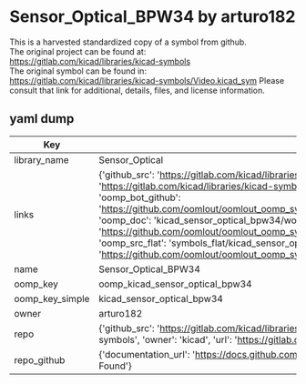 # Sensor_Optical_BPW34 by arturo182  
This is a harvested standardized copy of a symbol from github.  
The original project can be found at:  
https://gitlab.com/kicad/libraries/kicad-symbols  
The original symbol can be found in:
https://gitlab.com/kicad/libraries/kicad-symbols/Video.kicad_sym
Please consult that link for additional, details, files, and license information.  
## yaml dump  
| Key | Value |  
| --- | --- |  
| library_name | Sensor_Optical |  
| links | {'github_src': 'https://gitlab.com/kicad/libraries/kicad-symbols/Video.kicad_sym', 'github_src_repo': 'https://gitlab.com/kicad/libraries/kicad-symbols', 'oomp_bot': 'kicad_sensor_optical_bpw34/working', 'oomp_bot_github': 'https://github.com/oomlout/oomlout_oomp_symbol_bot/tree/main/kicad_sensor_optical_bpw34/working', 'oomp_doc': 'kicad_sensor_optical_bpw34/working', 'oomp_doc_github': 'https://github.com/oomlout/oomlout_oomp_symbol_doc/tree/main/kicad_sensor_optical_bpw34/working', 'oomp_src_flat': 'symbols_flat/kicad_sensor_optical_bpw34/working', 'oomp_src_flat_github': 'https://github.com/oomlout/oomlout_oomp_symbol_src/tree/main/kicad_sensor_optical_bpw34/working'} |  
| name | Sensor_Optical_BPW34 |  
| oomp_key | oomp_kicad_sensor_optical_bpw34 |  
| oomp_key_simple | kicad_sensor_optical_bpw34 |  
| owner | arturo182 |  
| repo | {'github_src': 'https://gitlab.com/kicad/libraries/kicad-symbols/Video.kicad_sym', 'name': 'libraries/kicad-symbols', 'owner': 'kicad', 'url': 'https://gitlab.com/kicad/libraries/kicad-symbols'} |  
| repo_github | {'documentation_url': 'https://docs.github.com/rest/repos/repos#get-a-repository', 'message': 'Not Found'} |  

